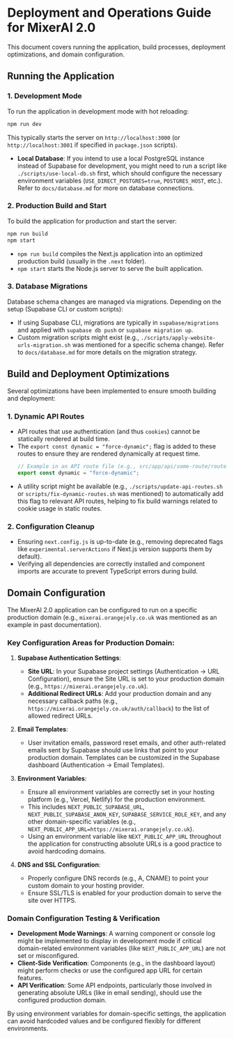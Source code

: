 # Deployment and Operations Guide for MixerAI 2.0

This document covers running the application, build processes, deployment optimizations, and domain configuration.

## Running the Application

### 1. Development Mode

To run the application in development mode with hot reloading:

```bash
npm run dev
```

This typically starts the server on `http://localhost:3000` (or `http://localhost:3001` if specified in `package.json` scripts).

-   **Local Database**: If you intend to use a local PostgreSQL instance instead of Supabase for development, you might need to run a script like `./scripts/use-local-db.sh` first, which should configure the necessary environment variables (`USE_DIRECT_POSTGRES=true`, `POSTGRES_HOST`, etc.). Refer to `docs/database.md` for more on database connections.

### 2. Production Build and Start

To build the application for production and start the server:

```bash
npm run build
npm start
```

-   `npm run build` compiles the Next.js application into an optimized production build (usually in the `.next` folder).
-   `npm start` starts the Node.js server to serve the built application.

### 3. Database Migrations

Database schema changes are managed via migrations. Depending on the setup (Supabase CLI or custom scripts):

-   If using Supabase CLI, migrations are typically in `supabase/migrations` and applied with `supabase db push` or `supabase migration up`.
-   Custom migration scripts might exist (e.g., `./scripts/apply-website-urls-migration.sh` was mentioned for a specific schema change). Refer to `docs/database.md` for more details on the migration strategy.

## Build and Deployment Optimizations

Several optimizations have been implemented to ensure smooth building and deployment:

### 1. Dynamic API Routes

-   API routes that use authentication (and thus `cookies`) cannot be statically rendered at build time.
-   The `export const dynamic = "force-dynamic";` flag is added to these routes to ensure they are rendered dynamically at request time.
    ```typescript
    // Example in an API route file (e.g., src/app/api/some-route/route.ts)
    export const dynamic = "force-dynamic";
    ```
-   A utility script might be available (e.g., `./scripts/update-api-routes.sh` or `scripts/fix-dynamic-routes.sh` was mentioned) to automatically add this flag to relevant API routes, helping to fix build warnings related to cookie usage in static routes.

### 2. Configuration Cleanup

-   Ensuring `next.config.js` is up-to-date (e.g., removing deprecated flags like `experimental.serverActions` if Next.js version supports them by default).
-   Verifying all dependencies are correctly installed and component imports are accurate to prevent TypeScript errors during build.

## Domain Configuration

The MixerAI 2.0 application can be configured to run on a specific production domain (e.g., `mixerai.orangejely.co.uk` was mentioned as an example in past documentation).

### Key Configuration Areas for Production Domain:

1.  **Supabase Authentication Settings**:
    -   **Site URL**: In your Supabase project settings (Authentication -> URL Configuration), ensure the Site URL is set to your production domain (e.g., `https://mixerai.orangejely.co.uk`).
    -   **Additional Redirect URLs**: Add your production domain and any necessary callback paths (e.g., `https://mixerai.orangejely.co.uk/auth/callback`) to the list of allowed redirect URLs.

2.  **Email Templates**:
    -   User invitation emails, password reset emails, and other auth-related emails sent by Supabase should use links that point to your production domain. Templates can be customized in the Supabase dashboard (Authentication -> Email Templates).

3.  **Environment Variables**:
    -   Ensure all environment variables are correctly set in your hosting platform (e.g., Vercel, Netlify) for the production environment.
    -   This includes `NEXT_PUBLIC_SUPABASE_URL`, `NEXT_PUBLIC_SUPABASE_ANON_KEY`, `SUPABASE_SERVICE_ROLE_KEY`, and any other domain-specific variables (e.g., `NEXT_PUBLIC_APP_URL=https://mixerai.orangejely.co.uk`).
    -   Using an environment variable like `NEXT_PUBLIC_APP_URL` throughout the application for constructing absolute URLs is a good practice to avoid hardcoding domains.

4.  **DNS and SSL Configuration**:
    -   Properly configure DNS records (e.g., A, CNAME) to point your custom domain to your hosting provider.
    -   Ensure SSL/TLS is enabled for your production domain to serve the site over HTTPS.

### Domain Configuration Testing & Verification

-   **Development Mode Warnings**: A warning component or console log might be implemented to display in development mode if critical domain-related environment variables (like `NEXT_PUBLIC_APP_URL`) are not set or misconfigured.
-   **Client-Side Verification**: Components (e.g., in the dashboard layout) might perform checks or use the configured app URL for certain features.
-   **API Verification**: Some API endpoints, particularly those involved in generating absolute URLs (like in email sending), should use the configured production domain.

By using environment variables for domain-specific settings, the application can avoid hardcoded values and be configured flexibly for different environments. 